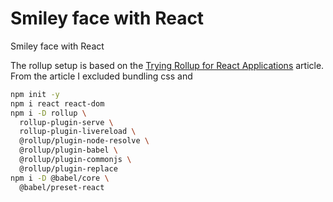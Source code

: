 # Smiley face with React

Smiley face with React

The rollup setup is based on the
[Trying Rollup for React Applications](https://blog.bitsrc.io/trying-rollup-for-react-applications-d3c2304d16bf)
article.
From the article I excluded bundling css and

```bash
npm init -y
npm i react react-dom
npm i -D rollup \
  rollup-plugin-serve \
  rollup-plugin-livereload \
  @rollup/plugin-node-resolve \
  @rollup/plugin-babel \
  @rollup/plugin-commonjs \
  @rollup/plugin-replace
npm i -D @babel/core \
  @babel/preset-react
```
